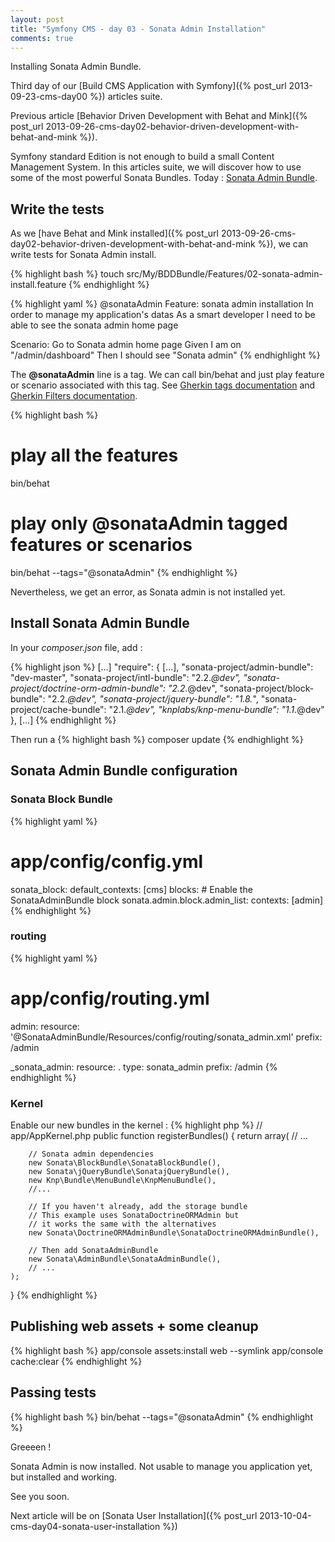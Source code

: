 ```yaml
---
layout: post
title: "Symfony CMS - day 03 - Sonata Admin Installation"
comments: true
---
```


Installing Sonata Admin Bundle.

Third day of our [Build CMS Application with Symfony]({% post_url 2013-09-23-cms-day00 %}) articles suite.

Previous article [Behavior Driven Development with Behat and Mink]({% post_url 2013-09-26-cms-day02-behavior-driven-development-with-behat-and-mink %}).

Symfony standard Edition is not enough to build a small Content Management System. In this articles suite, we will discover how to use some of the most powerful Sonata Bundles. Today : [Sonata Admin Bundle](http://sonata-project.org/bundles/admin/master/doc/index.html).

## Write the tests

As we [have Behat and Mink installed]({% post_url 2013-09-26-cms-day02-behavior-driven-development-with-behat-and-mink %}), we can write tests for Sonata Admin install.

{% highlight bash %}
touch src/My/BDDBundle/Features/02-sonata-admin-install.feature
{% endhighlight %}

{% highlight yaml %}
@sonataAdmin
Feature: sonata admin installation
  In order to manage my application's datas
  As a smart developer
  I need to be able to see the sonata admin home page

  Scenario: Go to Sonata admin home  page
    Given I am on "/admin/dashboard"
    Then I should see "Sonata admin"
{% endhighlight %}

The **@sonataAdmin** line is a tag. We can call bin/behat and just play feature or scenario associated with this tag. See [Gherkin tags documentation](http://docs.behat.org/guides/1.gherkin.html#tags) and [Gherkin Filters documentation](http://docs.behat.org/guides/6.cli.html#gherkin-filters).

{% highlight bash %}
# play all the features
bin/behat

# play only @sonataAdmin tagged features or scenarios
bin/behat --tags="@sonataAdmin"
{% endhighlight %}

Nevertheless, we get an error, as Sonata admin is not installed yet.

## Install Sonata Admin Bundle

In your *composer.json* file, add :

{% highlight json %}
[...]
    "require": {
        [...],
        "sonata-project/admin-bundle": "dev-master",
        "sonata-project/intl-bundle": "2.2.*@dev",
        "sonata-project/doctrine-orm-admin-bundle": "2.2.*@dev",
        "sonata-project/block-bundle": "2.2.*@dev",
        "sonata-project/jquery-bundle": "1.8.*",
        "sonata-project/cache-bundle": "2.1.*@dev",
        "knplabs/knp-menu-bundle": "1.1.*@dev"
    },
[...]
{% endhighlight %}

Then run a
{% highlight bash %}
composer update
{% endhighlight %}

## Sonata Admin Bundle configuration

### Sonata Block Bundle

{% highlight yaml %}
# app/config/config.yml
sonata_block:
    default_contexts: [cms]
    blocks:
        # Enable the SonataAdminBundle block
        sonata.admin.block.admin_list:
            contexts:   [admin]
{% endhighlight %}

### routing

{% highlight yaml %}
# app/config/routing.yml
admin:
    resource: '@SonataAdminBundle/Resources/config/routing/sonata_admin.xml'
    prefix: /admin

_sonata_admin:
    resource: .
    type: sonata_admin
    prefix: /admin
{% endhighlight %}

### Kernel

Enable our new bundles in the kernel :
{% highlight php %}
// app/AppKernel.php
public function registerBundles()
{
    return array(
        // ...

        // Sonata admin dependencies
        new Sonata\BlockBundle\SonataBlockBundle(),
        new Sonata\jQueryBundle\SonatajQueryBundle(),
        new Knp\Bundle\MenuBundle\KnpMenuBundle(),
        //...

        // If you haven't already, add the storage bundle
        // This example uses SonataDoctrineORMAdmin but
        // it works the same with the alternatives
        new Sonata\DoctrineORMAdminBundle\SonataDoctrineORMAdminBundle(),

        // Then add SonataAdminBundle
        new Sonata\AdminBundle\SonataAdminBundle(),
        // ...
    );
}
{% endhighlight %}

## Publishing web assets + some cleanup

{% highlight bash %}
app/console assets:install web --symlink
app/console cache:clear
{% endhighlight %}

## Passing tests

{% highlight bash %}
bin/behat --tags="@sonataAdmin"
{% endhighlight %}

Greeeen !

Sonata Admin is now installed. Not usable to manage you application yet, but installed and working.

See you soon.

Next article will be on [Sonata User Installation]({% post_url 2013-10-04-cms-day04-sonata-user-installation %})